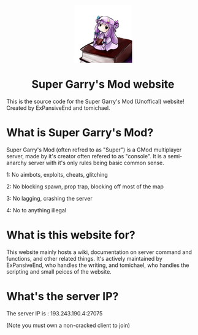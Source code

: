 <img 
    style="display: block; 
           margin-left: auto;
           margin-right: auto;
           width: 30%;"
    src="patchoulibook.jpg" 
    alt="Our logo">
</img>

<h1 style="text-align: center;">Super Garry's Mod website </h1>

This is the source code for the Super Garry's Mod (Unoffical) website! Created by ExPansiveEnd and tomichael.

# What is Super Garry's Mod?
Super Garry's Mod (often refred to as "Super") is a GMod multiplayer server, made by it's creator often refered to as "console". It is a semi-anarchy server with it's only rules being basic common sense.


1: No aimbots, exploits, cheats, glitching

2: No blocking spawn, prop trap, blocking off most of the map

3: No lagging, crashing the server

4: No to anything illegal

# What is this website for?
This website mainly hosts a wiki, documentation on server command and functions, and other related things. It's actively maintained by ExPansiveEnd, who handles the writing, and tomichael, who handles the scripting and small peices of the website.

# What's the server IP?

The server IP is : 193.243.190.4:27075

(Note you must own a non-cracked client to join)